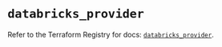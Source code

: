 # `databricks_provider`

Refer to the Terraform Registry for docs: [`databricks_provider`](https://registry.terraform.io/providers/databricks/databricks/1.72.0/docs/resources/provider).
